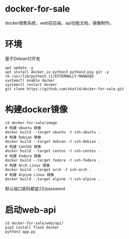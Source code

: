 # docker-for-sale
docker销售系统，web前后端，api功能文档，镜像制作。
# 环境
基于Debian12开发
```shell
apt update -y
apt install docker.io python3 python3-pip git -y
rm /usr/lib/python3.11/EXTERNALLY-MANAGED
systemctl enable docker
systemctl restart docker
git clone https://github.com/xkatld/docker-for-sale.git
```
# 构建docker镜像
```shell
cd docker-for-sale/image
# 构建 Ubuntu 镜像
docker build --target ubuntu -t ssh-ubuntu .
# 构建 Debian 镜像
docker build --target debian -t ssh-debian .
# 构建 CentOS 镜像
docker build --target centos -t ssh-centos .
# 构建 Fedora 镜像
docker build --target fedora -t ssh-fedora .
# 构建 Arch Linux 镜像
docker build --target arch -t ssh-arch .
# 构建 Alpine Linux 镜像
docker build --target alpine -t ssh-alpine .
```
默认端口密码都是22/password

# 启动web-api
```
cd docker-for-sale/web/api/
pip3 install flask docker
python3 app.py
```
